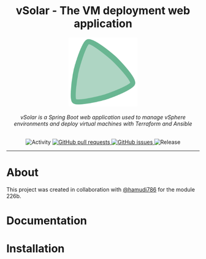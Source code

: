 <div align="center"><h1>vSolar - The VM deployment web application</h1></div>

<div align="center">
  <img width="180px" src="./assets/vSolar-icon.svg" />
</div>

<br>

<div align="center"><i>vSolar is a Spring Boot web application used to manage vSphere environments and deploy virtual machines with Terraform and Ansible</i></div>

<br>

<p align="center">
  <img src="https://img.shields.io/github/commit-activity/m/jvankocherhans/vSolar?include_prereleases&style=for-the-badge" alt="Activity">  
  <a href="https://github.com/jvankocherhans/vSolar/pulls">
    <img alt="GitHub pull requests" src="https://img.shields.io/github/issues-pr/jvankocherhans/vSolar?style=for-the-badge">
  </a>
  <a href="https://github.com/jvankocherhans/vSolar/issues">
    <img alt="GitHub issues" src="https://img.shields.io/github/issues/jvankocherhans/vSolar?style=for-the-badge">
  </a>
  <img src="https://img.shields.io/github/v/release/jvankocherhans/vSolar?include_prereleases&style=for-the-badge" alt="Release">
</p>

---

# About

This project was created in collaboration with [@hamudi786](https://github.com/hamudi786) for the module 226b.

# Documentation

# Installation
